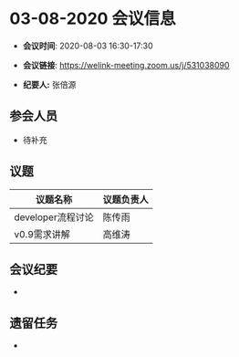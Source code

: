 # 03-08-2020 会议信息  

-  **会议时间**: 2020-08-03  16:30-17:30
-  **会议链接**: https://welink-meeting.zoom.us/j/531038090

-  **纪要人:** 张倍源

## 参会人员
-  待补充

## 议题

议题名称 | 议题负责人
---- | ----
developer流程讨论  | 陈传雨
v0.9需求讲解 | 高维涛 

## 会议纪要
- 

## 遗留任务
- 